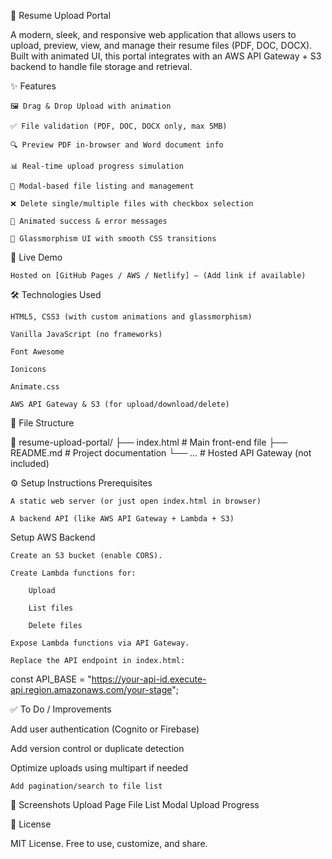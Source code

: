 📄 Resume Upload Portal

A modern, sleek, and responsive web application that allows users to upload, preview, view, and manage their resume files (PDF, DOC, DOCX). Built with animated UI, this portal integrates with an AWS API Gateway + S3 backend to handle file storage and retrieval.

✨ Features

    🖼 Drag & Drop Upload with animation

    ✅ File validation (PDF, DOC, DOCX only, max 5MB)

    🔍 Preview PDF in-browser and Word document info

    📊 Real-time upload progress simulation

    📁 Modal-based file listing and management

    ❌ Delete single/multiple files with checkbox selection

    🎉 Animated success & error messages

    🎨 Glassmorphism UI with smooth CSS transitions

🚀 Live Demo

    Hosted on [GitHub Pages / AWS / Netlify] – (Add link if available)

🛠️ Technologies Used

    HTML5, CSS3 (with custom animations and glassmorphism)

    Vanilla JavaScript (no frameworks)

    Font Awesome

    Ionicons

    Animate.css

    AWS API Gateway & S3 (for upload/download/delete)

📂 File Structure

📁 resume-upload-portal/
├── index.html        # Main front-end file
├── README.md         # Project documentation
└── ...               # Hosted API Gateway (not included)

⚙️ Setup Instructions
Prerequisites

    A static web server (or just open index.html in browser)

    A backend API (like AWS API Gateway + Lambda + S3)

Setup AWS Backend

    Create an S3 bucket (enable CORS).

    Create Lambda functions for:

        Upload

        List files

        Delete files

    Expose Lambda functions via API Gateway.

    Replace the API endpoint in index.html:

const API_BASE = "https://your-api-id.execute-api.region.amazonaws.com/your-stage";

✅ To Do / Improvements

Add user authentication (Cognito or Firebase)

Add version control or duplicate detection

Optimize uploads using multipart if needed

    Add pagination/search to file list

📸 Screenshots
Upload Page	File List Modal	Upload Progress
	
📄 License

MIT License. Free to use, customize, and share.

